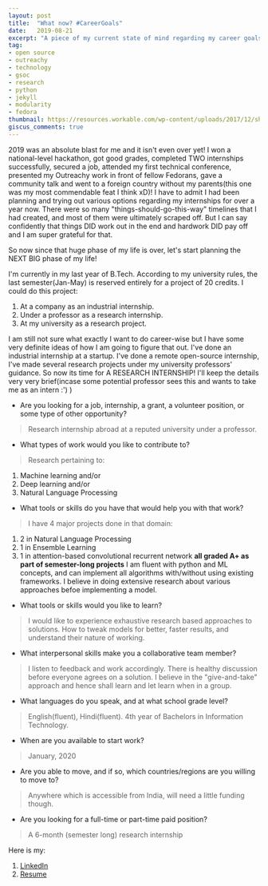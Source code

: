```yaml
---
layout: post
title:  "What now? #CareerGoals"
date:   2019-08-21
excerpt: "A piece of my current state of mind regarding my career goals"
tag:
- open source
- outreachy
- technology
- gsoc
- research
- python
- jekyll
- modularity
- fedora
thumbnail: https://resources.workable.com/wp-content/uploads/2017/12/shutterstock_312253628.jpg
giscus_comments: true
---
```


2019 was an absolute blast for me and it isn't even over yet! I won a national-level hackathon, got good grades, completed TWO internships successfully, secured a job, attended my first technical conference, presented my Outreachy work in front of fellow Fedorans, gave a community talk and went to a foreign country without my parents(this one was my most commendable feat I think xD)! I have to admit I had been planning and trying out various options regarding my internships for over a year now. There were so many "things-should-go-this-way" timelines that I had created, and most of them were ultimately scraped off. But I can say confidently that things DID work out in the end and hardwork DID pay off and I am super grateful for that. 

So now since that huge phase of my life is over, let's start planning the NEXT BIG phase of my life! 

I'm currently in my last year of B.Tech. According to my university rules, the last semester(Jan-May) is reserved entirely for a project of 20 credits. I could do this project:

1. At a company as an industrial internship.
2. Under a professor as a research internship.
3. At my university as a research project.

I am still not sure what exactly I want to do career-wise but I have some very definite ideas of how I am going to figure that out. I've done an industrial internship at a startup. I've done a remote open-source internship, I've made several research projects under my university professors' guidance. So now its time for A RESEARCH INTERNSHIP! I'll keep the details very very brief(incase some potential professor sees this and wants to take me as an intern :') )

- Are you looking for a job, internship, a grant, a volunteer position, or some type of other opportunity?

> Research internship abroad at a reputed university under a professor.

- What types of work would you like to contribute to?

> Research pertaining to:
1. Machine learning and/or
2. Deep learning and/or
3. Natural Language Processing

- What tools or skills do you have that would help you with that work?

> I have 4 major projects done in that domain:
1. 2 in Natural Language Processing
2. 1 in Ensemble Learning
3. 1 in attention-based convolutional recurrent network 
**all graded A+ as part of semester-long projects**
I am fluent with python and ML concepts, and can implement all algorithms with/without using existing frameworks. I believe in doing extensive research about various approaches befoe implementing a model.

- What tools or skills would you like to learn?

>I would like to experience exhaustive research based approaches to solutions. How to tweak models for better, faster results, and understand their nature of working.

- What interpersonal skills make you a collaborative team member?

> I listen to feedback and work accordingly. There is healthy discussion before everyone agrees on a solution. I believe in the "give-and-take" approach and hence shall learn and let learn when in a group.

- What languages do you speak, and at what school grade level?

> English(fluent), Hindi(fluent). 4th year of Bachelors in Information Technology.

- When are you available to start work?

> January, 2020

- Are you able to move, and if so, which countries/regions are you willing to move to?

> Anywhere which is accessible from India, will need a little funding though.

- Are you looking for a full-time or part-time paid position?

> A 6-month (semester long) research internship


Here is my:
1. [LinkedIn](https://www.linkedin.com/in/niharikashrivastava/)
2. [Resume](https://drive.google.com/file/d/1RdlMXxo7Vp3gNQvL0UmixyXoesODmfr4/view?usp=sharing)